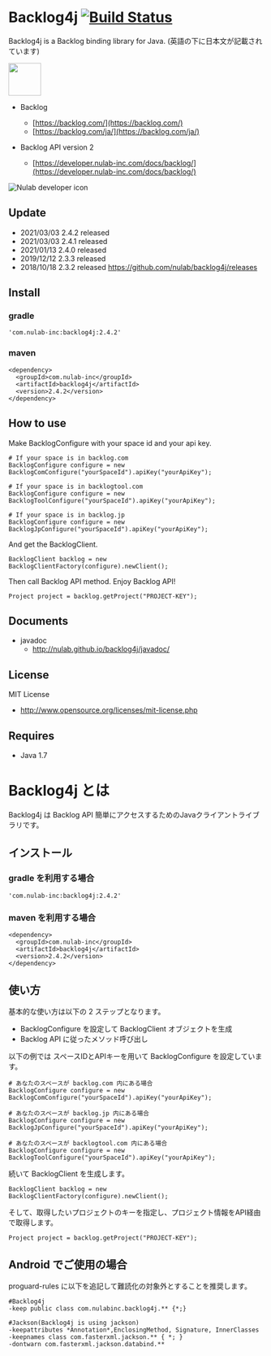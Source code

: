 # Backlog4j [![Build Status](https://travis-ci.org/nulab/backlog4j.svg?branch=master)](https://travis-ci.org/nulab/backlog4j)

Backlog4j is a Backlog binding library for Java.
(英語の下に日本文が記載されています)

<img src="https://raw.githubusercontent.com/nulab/backlog4j/master/icon.png" width="64" height="64">

* Backlog 
    * [https://backlog.com/](https://backlog.com/)
    * [https://backlog.com/ja/](https://backlog.com/ja/)

* Backlog API version 2
    * [https://developer.nulab-inc.com/docs/backlog/](https://developer.nulab-inc.com/docs/backlog/)

![Nulab developer icon](https://raw.githubusercontent.com/nulab/backlog4j/master/dev_icon.png)

## Update
* 2021/03/03 2.4.2 released
* 2021/03/03 2.4.1 released
* 2021/01/13 2.4.0 released
* 2019/12/12 2.3.3 released
* 2018/10/18 2.3.2 released
https://github.com/nulab/backlog4j/releases

## Install

### gradle

    'com.nulab-inc:backlog4j:2.4.2'

### maven

    <dependency>
      <groupId>com.nulab-inc</groupId>
      <artifactId>backlog4j</artifactId>
      <version>2.4.2</version>
    </dependency>

## How to use
Make BacklogConfigure with your space id and your api key.

    # If your space is in backlog.com
    BacklogConfigure configure = new BacklogComConfigure("yourSpaceId").apiKey("yourApiKey");

    # If your space is in backlogtool.com
    BacklogConfigure configure = new BacklogToolConfigure("yourSpaceId").apiKey("yourApiKey");

    # If your space is in backlog.jp
    BacklogConfigure configure = new BacklogJpConfigure("yourSpaceId").apiKey("yourApiKey");
                            
And get the BacklogClient.
                            
    BacklogClient backlog = new BacklogClientFactory(configure).newClient();


Then call Backlog API method. Enjoy Backlog API!

    Project project = backlog.getProject("PROJECT-KEY");



## Documents

* javadoc
    * http://nulab.github.io/backlog4j/javadoc/

## License

MIT License

* http://www.opensource.org/licenses/mit-license.php

## Requires
* Java 1.7


# Backlog4j とは
Backlog4j は Backlog API 簡単にアクセスするためのJavaクライアントライブラリです。

## インストール

### gradle を利用する場合

    'com.nulab-inc:backlog4j:2.4.2'

### maven を利用する場合

    <dependency>
      <groupId>com.nulab-inc</groupId>
      <artifactId>backlog4j</artifactId>
      <version>2.4.2</version>
    </dependency>

## 使い方

基本的な使い方は以下の 2 ステップとなります。

* BacklogConfigure を設定して BacklogClient オブジェクトを生成
* Backlog API に従ったメソッド呼び出し

以下の例では スペースIDとAPIキーを用いて BacklogConfigure を設定しています。

    # あなたのスペースが backlog.com 内にある場合 
    BacklogConfigure configure = new BacklogComConfigure("yourSpaceId").apiKey("yourApiKey");
    
    # あなたのスペースが backlog.jp 内にある場合 
    BacklogConfigure configure = new BacklogJpConfigure("yourSpaceId").apiKey("yourApiKey");
    
    # あなたのスペースが backlogtool.com 内にある場合
    BacklogConfigure configure = new BacklogToolConfigure("yourSpaceId").apiKey("yourApiKey");

続いて BacklogClient を生成します。
                            
    BacklogClient backlog = new BacklogClientFactory(configure).newClient();

そして、取得したいプロジェクトのキーを指定し、プロジェクト情報をAPI経由で取得します。

    Project project = backlog.getProject("PROJECT-KEY");
    

## Android でご使用の場合
proguard-rules に以下を追記して難読化の対象外とすることを推奨します。

    #Backlog4j
    -keep public class com.nulabinc.backlog4j.** {*;}

    #Jackson(Backlog4j is using jackson)
    -keepattributes *Annotation*,EnclosingMethod, Signature, InnerClasses
    -keepnames class com.fasterxml.jackson.** { *; }
    -dontwarn com.fasterxml.jackson.databind.**